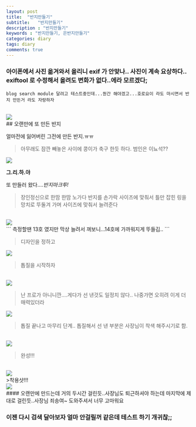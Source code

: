 ```yaml
---
layout: post
title:  "반지만들기"
subtitle:   "반지만들기"
description : "반지만들기"
keywords : "반지만들기, 은반지만들기"
categories: diary
tags: diary
comments: true
---
```

### 아이폰에서 사진 옮겨와서 올리니 exif 가 안맞나.. 사진이 계속 요상하다.. exiftool 로 수정해서 올려도 변화가 없다..에라 모르겠다;
~~~
blog search module 달려고 테스트중인데...뭔간 해야겠고...호로요이 라도 마시면서 반지 만든거 라도 자랑하자
~~~
<br>
<img src="https://bluehyun.github.io/assets/img/ring/santory.jpg" >
<br>
## 오랜만에 또 만든 반지


얼마전에 잃어버린 그전에 만든 반지.ㅠㅠ

> 아무래도 잠깐 빼놓은 사이에 콩이가 축구 한듯 하다.
범인은 이뇨석??

<img src="https://bluehyun.github.io/assets/img/ring/kong.jpg" >

**그.리.하.야**

또 만들러 왔다....*반지마크투!*

>장인정신으로 한땀 한땀 노가다
반지를 손가락 사이즈에 맞춰서 틀만 잡힌 링을 망치로 뚜둘겨 가며 사이즈에 맞춰서 늘려준다
<br>
<img src="https://bluehyun.github.io/assets/img/ring/1.jpg" >
<br>
```
측정할땐 13호 였지만 막상 늘려서 껴보니...14호에 가까워지게 뚜들김..
```

>디자인을 정하고

<img src="https://bluehyun.github.io/assets/img/ring/2.jpg">

>톱질을 시작하자

<br>
<img src="https://bluehyun.github.io/assets/img/ring/3.jpg" >
<br>

>난 프로가 아니니깐....게다가 선 낸것도 일정치 않다.. 나중가면 오히려 이게 더 매력있더라

<img src="https://bluehyun.github.io/assets/img/ring/4.jpg" >

>톱질 끝나고 마무리 단계.. 톱질해서 선 낸 부분은 사장님이 착색 해주시기로 함.

<br>
<img src="https://bluehyun.github.io/assets/img/ring/5.jpg" w>

<br>

>완성!!!

<br>
<img src="https://bluehyun.github.io/assets/img/ring/6.jpg" >
<br>
>착용샷!!!

<br>
<img src="https://bluehyun.github.io/assets/img/ring/7.jpg">
<br>
#### 오랜만에 만드는데 거의 두시간 걸린듯..사장님도 퇴근하셔야 하는데 마지막에 제대로 걸린듯..사장님 죄송여~ 도와주셔서 너무 고마워요


### 이젠 다시 검색 달아보자 얼마 안걸릴꺼 같은데 테스트 하기 개귀찮;;
